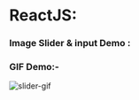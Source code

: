 # ReactJS:
### Image Slider & input Demo : 

### GIF Demo:-

![slider-gif](documentation/MusicReactDemo.gif)